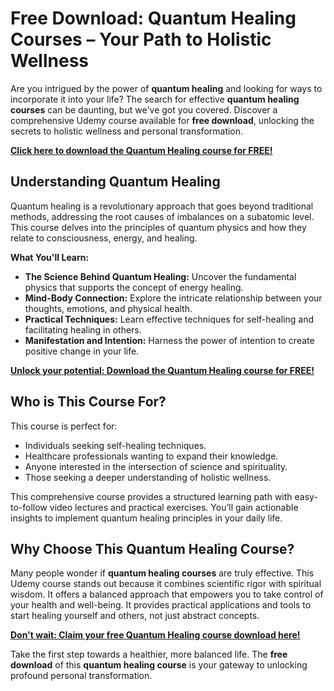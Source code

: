 # Free Download: Quantum Healing Courses – Your Path to Holistic Wellness

Are you intrigued by the power of **quantum healing** and looking for ways to incorporate it into your life? The search for effective **quantum healing courses** can be daunting, but we've got you covered. Discover a comprehensive Udemy course available for **free download**, unlocking the secrets to holistic wellness and personal transformation.

[**Click here to download the Quantum Healing course for FREE!**](https://udemywork.com/quantum-healing-courses)

## Understanding Quantum Healing

Quantum healing is a revolutionary approach that goes beyond traditional methods, addressing the root causes of imbalances on a subatomic level. This course delves into the principles of quantum physics and how they relate to consciousness, energy, and healing.

**What You'll Learn:**

*   **The Science Behind Quantum Healing:** Uncover the fundamental physics that supports the concept of energy healing.
*   **Mind-Body Connection:** Explore the intricate relationship between your thoughts, emotions, and physical health.
*   **Practical Techniques:** Learn effective techniques for self-healing and facilitating healing in others.
*   **Manifestation and Intention:** Harness the power of intention to create positive change in your life.

[**Unlock your potential: Download the Quantum Healing course for FREE!**](https://udemywork.com/quantum-healing-courses)

## Who is This Course For?

This course is perfect for:

*   Individuals seeking self-healing techniques.
*   Healthcare professionals wanting to expand their knowledge.
*   Anyone interested in the intersection of science and spirituality.
*   Those seeking a deeper understanding of holistic wellness.

This comprehensive course provides a structured learning path with easy-to-follow video lectures and practical exercises. You’ll gain actionable insights to implement quantum healing principles in your daily life.

## Why Choose This Quantum Healing Course?

Many people wonder if **quantum healing courses** are truly effective. This Udemy course stands out because it combines scientific rigor with spiritual wisdom. It offers a balanced approach that empowers you to take control of your health and well-being. It provides practical applications and tools to start healing yourself and others, not just abstract concepts.

[**Don't wait: Claim your free Quantum Healing course download here!**](https://udemywork.com/quantum-healing-courses)

Take the first step towards a healthier, more balanced life. The **free download** of this **quantum healing course** is your gateway to unlocking profound personal transformation.
